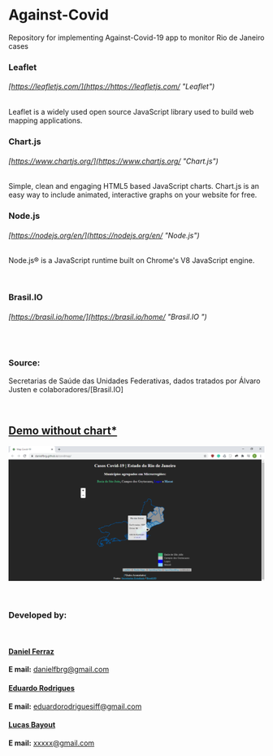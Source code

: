 # Against-Covid
Repository for implementing Against-Covid-19 app to monitor Rio de Janeiro cases

### Leaflet
###### [https://leafletjs.com/](https://https://leafletjs.com/ "Leaflet")
Leaflet is a widely used open source JavaScript library used to build web mapping applications. 
<br>
### Chart.js
###### [https://www.chartjs.org/](https://www.chartjs.org/ "Chart.js")
Simple, clean and engaging HTML5 based JavaScript charts. Chart.js is an easy way to include animated, interactive graphs on your website for free.
<br>
### Node.js
###### [https://nodejs.org/en/](https://nodejs.org/en/ "Node.js")
Node.js® is a JavaScript runtime built on Chrome's V8 JavaScript engine.

<br>

### Brasil.IO 
###### [https://brasil.io/home/](https://brasil.io/home/ "Brasil.IO ")



<br>

### Source:
Secretarias de Saúde das Unidades Federativas, dados tratados por Álvaro Justen e colaboradores/[Brasil.IO] 

<br>

## [ Demo without chart*](https://danielfbrg.github.io/covidmap/ "Demo")

![](https://raw.githubusercontent.com/danielfbrg/Against-Covid/master/Screenshot.png)

<br>

### Developed by:

<br>



#### [Daniel Ferraz](https://github.com/danielfbrg "GitHub Daniel")  

**E mail:**  danielfbrg@gmail.com


#### [Eduardo Rodrigues](https://github.com/EduardoRSSR "GitHub Eduardo")  

**E mail:** eduardorodriguesiff@gmail.com


#### [Lucas Bayout](https://github.com/mendesbayout "GitHub Lucas")

**E mail:** xxxxx@gmail.com
